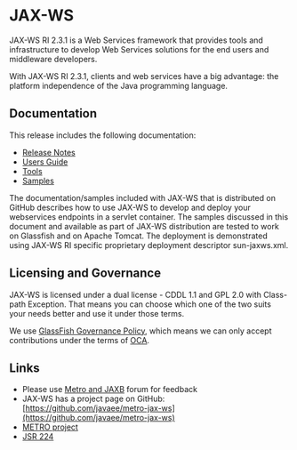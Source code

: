 # JAX-WS

JAX-WS RI 2.3.1 is a Web Services framework that provides tools and infrastructure to develop Web Services solutions for the end users and middleware developers.

With JAX-WS RI 2.3.1, clients and web services have a big advantage: the platform independence of the Java programming language.

## Documentation
This release includes the following documentation:
- [Release Notes](https://javaee.github.io/metro-jax-ws/doc/user-guide/ch02.html)
- [Users Guide](https://javaee.github.io/metro-jax-ws/doc/user-guide/ch03.html)
- [Tools](https://javaee.github.io/metro-jax-ws/doc/user-guide/ch04.html)
- [Samples](https://javaee.github.io/metro-jax-ws/doc/user-guide/ch07.html)

The documentation/samples included with JAX-WS that is distributed on GitHub describes how to use JAX-WS to develop and deploy your webservices endpoints in a servlet container. The samples discussed in this document and available as part of JAX-WS distribution are tested to work on Glassfish and on Apache Tomcat. The deployment is demonstrated using JAX-WS RI specific proprietary deployment descriptor sun-jaxws.xml. 

## Licensing and Governance

JAX-WS is licensed under a dual license - CDDL 1.1 and GPL 2.0 with Class-path Exception. 
That means you can choose which one of the two suits your needs better and use it under those terms.

We use [GlassFish Governance Policy](https://javaee.github.io/metro-jax-ws/CONTRIBUTING), 
which means we can only accept contributions under the 
terms of [OCA](http://oracle.com/technetwork/goto/oca).

## Links
- Please use [Metro and JAXB](https://javaee.groups.io/g/metro) forum for feedback
- JAX-WS has a project page on GitHub: [https://github.com/javaee/metro-jax-ws](https://github.com/javaee/metro-jax-ws)
- [METRO project](https://javaee.github.io/metro)
- [JSR 224](https://jcp.org/en/jsr/detail?id=224)
